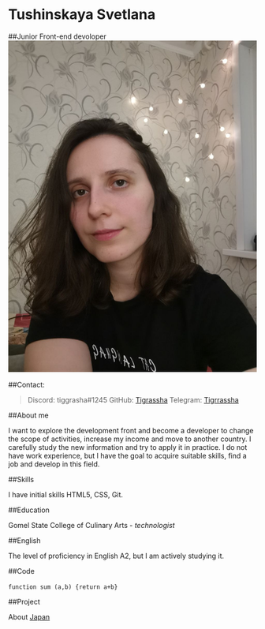 # Tushinskaya Svetlana
##Junior Front-end devoloper
![my-foto](./img/photo_2022-09-01_00-31-10.jpg)

##Contact:

>Discord: tiggrasha#1245
>GitHub: [Tigrassha](https://github.com/Tigrassha)
>Telegram: [Tigrrassha](https://t.me/Tigrrassha)

##About me

I want to explore the development front and become a developer to change the scope of activities, increase my income and move to another country. I carefully study the new
information and try to apply it in practice. I do not have work experience, but I have the goal to acquire suitable skills, find a job and develop in this field.

##Skills

I have initial skills HTML5, CSS, Git.

##Education

Gomel State College of Culinary Arts - *technologist*

##English

The level of proficiency in English A2, but I am actively studying it.

##Code

`function sum (a,b) {return a+b}`

##Project

About [Japan](https://Tigrassha.github.io/project-for-cv/japan.html)